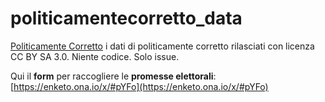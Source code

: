 # politicamentecorretto_data
[Politicamente Corretto](http://www.unapromessa.it)
i dati di politicamente corretto rilasciati con licenza CC BY SA 3.0. Niente codice. Solo issue.

Qui il **form** per raccogliere le **promesse elettorali**: [https://enketo.ona.io/x/#pYFo](https://enketo.ona.io/x/#pYFo)

